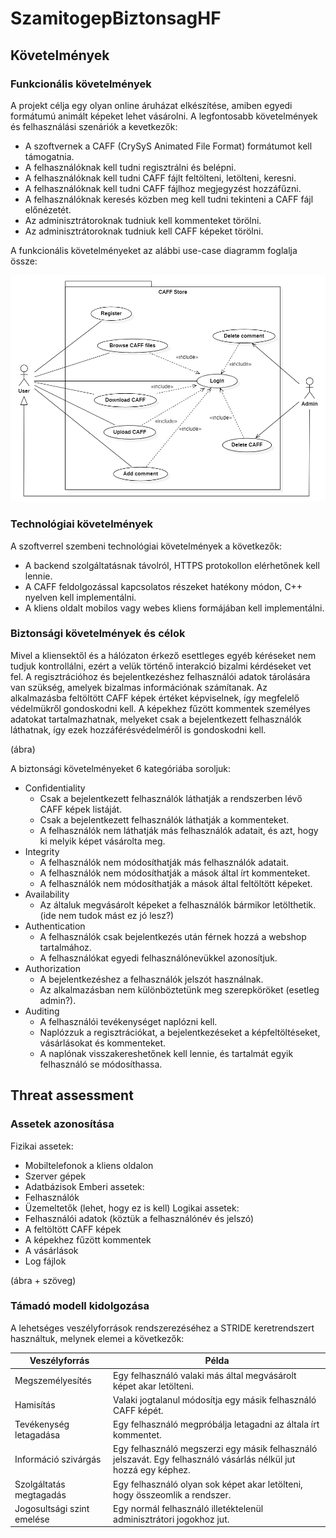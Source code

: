 # SzamitogepBiztonsagHF
## Követelmények
### Funkcionális követelmények
A projekt célja egy olyan online áruházat elkészítése, amiben egyedi formátumú animált képeket lehet vásárolni. A legfontosabb követelmények és felhasználási szenáriók a kevetkezők:
* A szoftvernek a CAFF (CrySyS Animated File Format) formátumot kell támogatnia.
* A felhasználóknak kell tudni regisztrálni és belépni.
* A felhasználóknak kell tudni CAFF fájlt feltölteni, letölteni, keresni.
* A felhasználóknak kell tudni CAFF fájlhoz megjegyzést hozzáfűzni.
* A felhasználóknak keresés közben meg kell tudni tekinteni a CAFF fájl előnézetét.
* Az adminisztrátoroknak tudniuk kell kommenteket törölni.
* Az adminisztrátoroknak tudniuk kell CAFF képeket törölni.

A funkcionális követelményeket az alábbi use-case diagramm foglalja össze:

![UseCaseDiagram](images/UseCaseDiagram.png)

### Technológiai követelmények
A szoftverrel szembeni technológiai követelmények a következők:
* A backend szolgáltatásnak távolról, HTTPS protokollon elérhetőnek kell lennie.
* A CAFF feldolgozással kapcsolatos részeket hatékony módon, C++ nyelven kell implementálni.
* A kliens oldalt mobilos vagy webes kliens formájában kell implementálni.

### Biztonsági követelmények és célok
Mivel a kliensektől és a hálózaton érkező esettleges egyéb kéréseket nem tudjuk kontrollálni, ezért a velük történő interakció bizalmi kérdéseket vet fel. A regisztrációhoz és bejelentkezéshez felhasználói adatok tárolására van szükség, amelyek bizalmas információnak számítanak. Az alkalmazásba feltöltött CAFF képek értéket képviselnek, így megfelelő védelmükről gondoskodni kell. A képekhez fűzött kommentek személyes adatokat tartalmazhatnak, melyeket csak a bejelentkezett felhasználók láthatnak, így ezek hozzáférésvédelméről is gondoskodni kell.

(ábra)

A biztonsági követelményeket 6 kategóriába soroljuk:
* Confidentiality
    * Csak a bejelentkezett felhasználók láthatják a rendszerben lévő CAFF képek listáját.
    * Csak a bejelentkezett felhasználók láthatják a kommenteket.
    * A felhasználók nem láthatják más felhasználók adatait, és azt, hogy ki melyik képet vásárolta meg.
* Integrity
    * A felhasználók nem módosíthatják más felhasználók adatait.
    * A felhasználók nem módosíthatják a mások által írt kommenteket.
    * A felhasználók nem módosíthatják a mások által feltöltött képeket.
* Availability
    * Az általuk megvásárolt képeket a felhasználók bármikor letölthetik. (ide nem tudok mást ez jó lesz?)
* Authentication
    * A felhasználók csak bejelentkezés után férnek hozzá a webshop tartalmához.
    * A felhasználókat egyedi felhasználónevükkel azonosítjuk.
* Authorization
    * A bejelentkezéshez a felhasználók jelszót használnak.
    * Az alkalmazásban nem különböztetünk meg szerepköröket (esetleg admin?).
* Auditing
    * A felhasználói tevékenységet naplózni kell.
    * Naplózzuk a regisztrációkat, a bejelentkezéseket a képfeltöltéseket, vásárlásokat és kommenteket.
    * A naplónak visszakereshetőnek kell lennie, és tartalmát egyik felhasználó se módosíthassa.

## Threat assessment
### Assetek azonosítása
Fizikai assetek:
* Mobiltelefonok a kliens oldalon
* Szerver gépek
* Adatbázisok
Emberi assetek:
* Felhasználók
* Üzemeltetők (lehet, hogy ez is kell)
Logikai assetek:
* Felhasználói adatok (köztük a felhasználónév és jelszó)
* A feltöltött CAFF képek
* A képekhez fűzött kommentek
* A vásárlások
* Log fájlok

(ábra + szöveg)

### Támadó modell kidolgozása
A lehetséges veszélyforrások rendszerezéséhez a STRIDE keretrendszert használtuk, melynek elemei a következők:

Veszélyforrás | Példa 
------------ | -------------
Megszemélyesítés | Egy felhasználó valaki más által megvásárolt képet akar letölteni.
Hamisítás | Valaki jogtalanul módosítja egy másik felhasználó CAFF képét.
Tevékenység letagadása | Egy felhasználó megpróbálja letagadni az általa írt kommentet. 
Információ szivárgás | Egy felhasználó megszerzi egy másik felhasználó jelszavát. Egy felhasználó vásárlás nélkül jut hozzá egy képhez. 
Szolgáltatás megtagadás | Egy felhasználó olyan sok képet akar letölteni, hogy összeomlik a rendszer.
Jogosultsági szint emelése | Egy normál felhasználó illetéktelenül adminisztrátori jogokhoz jut.